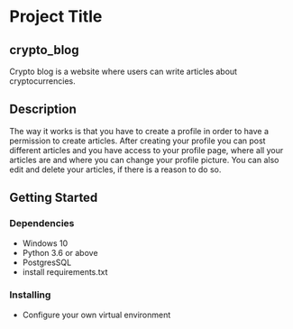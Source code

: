 # Project Title

## crypto_blog

Crypto blog is a website where users can write articles about cryptocurrencies.

## Description

The way it works is that you have to create a profile in order to have a permission to create articles.
After creating your profile you can post different articles and you have access to your profile page, where all your articles are and where you can change your profile picture.
You can also edit and delete your articles, if there is a reason to do so.

## Getting Started

### Dependencies

* Windows 10
* Python 3.6 or above
* PostgresSQL
* install requirements.txt 

### Installing

* Configure your own virtual environment
